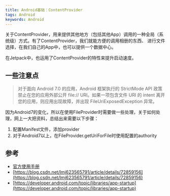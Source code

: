 ```yaml
---
title: Android基础：ContentProvider
tags: Android
keywords: Android
---
```





关于ContentProvider，用来提供其他地方（包括其他App）调用的一种全局（系统级）方式。有了ContentProvider，我们就能方便的调用相册的东西、
进行文件选择，在我们自己的App中，也可以提供一个数据中心。

在Jetpack中，也运用了ContentProvider的特性来提升启动速度。

## 一些注意点

> 对于面向 Android 7.0 的应用，Android 框架执行的 StrictMode API 政策禁止在您的应用外部公开 file:// URI。如果一项包含文件 URI 的 intent 离开您的应用，则应用出现故障，并出现 FileUriExposedException 异常。

因为Android7的变化，所以在使用FileProvider时需要做一些处理，关于如何处理，网上一大把资料，总结出来需要以下步骤：

1. 配置Manifest文件，添加provider
1. 对于Android7以上，在FileProvider.getUriForFile时使用配置的authority




## 参考

- [官方使用手册](https://developer.android.com/guide/topics/providers/content-provider-basics?hl=zh-cn)
- [https://blog.csdn.net/lmj623565791/article/details/72859156](https://blog.csdn.net/lmj623565791/article/details/72859156)
- [https://developer.android.com/topic/libraries/app-startup](https://developer.android.com/topic/libraries/app-startup)